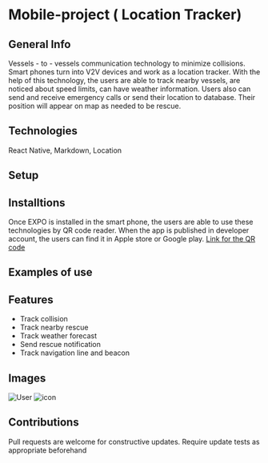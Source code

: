 # Mobile-project (<!--strong--> **Location Tracker**)
## General Info
Vessels - to - vessels communication technology to minimize collisions. Smart phones turn into V2V devices and work as a location tracker. With the help of this technology, the users are able to track nearby vessels, are noticed about speed limits, can have weather information. Users also can send and receive emergency calls or send their location to database. Their position will appear on map as needed to be rescue.

## Technologies
React Native, Markdown, Location


## Setup

## Installtions
Once EXPO is installed in the smart phone, the users are able to use these technologies by QR code reader. When the app is published in developer account, the users can find it in Apple store or Google play. [Link for the QR code](https://expo.io/@anwar-ulhaq/projects/cetema)

## Examples of use

## Features
- Track collision
- Track nearby rescue
- Track weather forecast
- Send rescue notification
- Track navigation line and beacon


## Images
![User](user.png)
![icon](icon.png)

## Contributions
Pull requests are welcome for constructive updates. Require update tests as appropriate beforehand 

